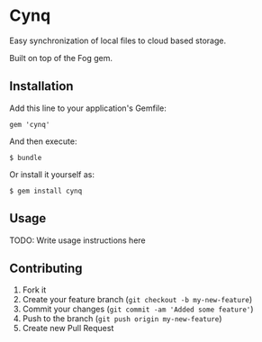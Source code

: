 # Cynq

Easy synchronization of local files to cloud based storage.

Built on top of the Fog gem.

## Installation

Add this line to your application's Gemfile:

    gem 'cynq'

And then execute:

    $ bundle

Or install it yourself as:

    $ gem install cynq

## Usage

TODO: Write usage instructions here

## Contributing

1. Fork it
2. Create your feature branch (`git checkout -b my-new-feature`)
3. Commit your changes (`git commit -am 'Added some feature'`)
4. Push to the branch (`git push origin my-new-feature`)
5. Create new Pull Request
